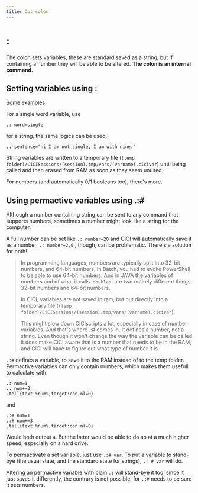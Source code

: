 ```yaml
---
title: Dot-colon
---
```




# :

The colon sets variables, these are standard saved as a string, but if containing a number they will be able to be altered. **The colon is an internal command.**



## Setting variables using :

Some examples.

For a single word variable, use

```
.: word=single
```

for a string, the same logics can be used.

```
.: sentence="hi I am not single, I am with nine."
```

String variables are written to a temporary file (`(temp folder)/CiCISessions/(session).tmp/vars/(varname).cicivar`) until being called and then erased from RAM as soon as they seem unused.

For numbers (and automatically 0/1 booleans too), there's more.

## Using permactive variables using .:#

Although a number containing string can be sent to any command that supports numbers, sometimes a number might look like a string for the computer.

A full number can be set like `.: number=20` and CiCI will automatically save it as a number.  `.: number=2,0` , though, can be problematic. There's a solution for both!



>  In programming languages, numbers are typically split into 32-bit numbers, and 64-bit numbers. In Batch, you had to evoke PowerShell to be able to use 64-bit numbers. And in JAVA the variables of numbers and of what it calls '`doubles`'  are two entirely different things. 32-bit numbers and 64-bit numbers.
>
>  In CiCI, variables are not saved in ram, but put directly into a temporary file (`(temp folder)/CiCISessions/(session).tmp/vars/(varname).cicivar`).
>
>  This might slow down CiCIscripts a lot, especially in case of number variables. And that's where .:# comes in. It defines a number, not a string. Even though it won't change the way the variable can be called it does make CiCI aware that is a number that needs to be in the RAM, and CiCI will have to figure out what type of number it is.



`.:#` defines a variable, to save it to the RAM instead of to the temp folder. Permactive variables can only contain numbers, which makes them usefull to calculate with.

```
.: num=1
.: num+=3
.tell{text:%num%;target:con;nl=0}
```

and

```
.:# num=1
.:# num+=3
.tell{text:%num%;target:con;nl=0}
```

Would both output `4`. But the latter would be able to do so at a much higher speed, especially on a hard drive.

To permactivate a set variable, just use  `.:# var`. To put a variable to stand-bye (the usual state, and the standard state for strings), `.: # var` will do.

Altering an permactive variable with plain `.:` will stand-bye it too, since it just saves it differently, the contrary is not possible, for `.:#` needs to be sure it sets numbers.